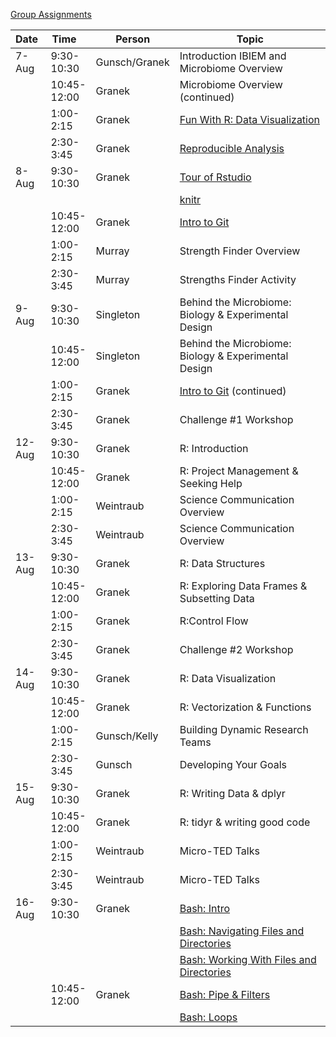 [Group Assignments](misc/random_groups.md)

<table>
<colgroup>
<col style="width: 7%" />
<col style="width: 12%" />
<col style="width: 9%" />
<col style="width: 70%" />
</colgroup>
<thead>
<tr class="header">
<th>Date </th>
<th>Time   </th>
<th>Person</th>
<th>Topic</th>
</tr>
</thead>
<tbody>
<tr class="odd">
<td>7-Aug</td>
<td>9:30-10:30</td>
<td>Gunsch/Granek</td>
<td>Introduction IBIEM and Microbiome Overview</td>
</tr>
<tr class="even">
<td></td>
<td>10:45-12:00</td>
<td>Granek</td>
<td>Microbiome Overview (continued)</td>
</tr>
<tr class="odd">
<td></td>
<td>1:00-2:15</td>
<td>Granek</td>
<td><a href="lessons/bootcamp/020_unvotes.md">Fun With R: Data Visualization</a></td>
</tr>
<tr class="even">
<td></td>
<td>2:30-3:45</td>
<td>Granek</td>
<td><a href="lectures/030_reproducible_research.md">Reproducible Analysis</a></td>
</tr>
<tr class="odd">
<td>8-Aug</td>
<td>9:30-10:30</td>
<td>Granek</td>
<td><a href="http://swcarpentry.github.io/r-novice-gapminder/01-rstudio-intro/index.html">Tour of Rstudio</a></td>
</tr>
<tr class="even">
<td></td>
<td></td>
<td></td>
<td><a href="http://swcarpentry.github.io/r-novice-gapminder/15-knitr-markdown/index.html">knitr</a></td>
</tr>
<tr class="odd">
<td></td>
<td>10:45-12:00</td>
<td>Granek</td>
<td><a href="lessons/bootcamp/040_git_overview.md">Intro to Git</a></td>
</tr>
<tr class="even">
<td></td>
<td>1:00-2:15</td>
<td>Murray</td>
<td>Strength Finder Overview</td>
</tr>
<tr class="odd">
<td></td>
<td>2:30-3:45</td>
<td>Murray</td>
<td>Strengths Finder Activity</td>
</tr>
<tr class="even">
<td>9-Aug</td>
<td>9:30-10:30</td>
<td>Singleton</td>
<td>Behind the Microbiome: Biology &amp; Experimental Design</td>
</tr>
<tr class="odd">
<td></td>
<td>10:45-12:00</td>
<td>Singleton</td>
<td>Behind the Microbiome: Biology &amp; Experimental Design</td>
</tr>
<tr class="even">
<td></td>
<td>1:00-2:15</td>
<td>Granek</td>
<td><a href="lessons/bootcamp/040_git_overview.md">Intro to Git</a> (continued)</td>
</tr>
<tr class="odd">
<td></td>
<td>2:30-3:45</td>
<td>Granek</td>
<td>Challenge #1 Workshop</td>
</tr>
<tr class="even">
<td>12-Aug</td>
<td>9:30-10:30</td>
<td>Granek</td>
<td>R: Introduction</td>
</tr>
<tr class="odd">
<td></td>
<td>10:45-12:00</td>
<td>Granek</td>
<td>R: Project Management &amp; Seeking Help</td>
</tr>
<tr class="even">
<td></td>
<td>1:00-2:15</td>
<td>Weintraub</td>
<td>Science Communication Overview</td>
</tr>
<tr class="odd">
<td></td>
<td>2:30-3:45</td>
<td>Weintraub</td>
<td>Science Communication Overview</td>
</tr>
<tr class="even">
<td>13-Aug</td>
<td>9:30-10:30</td>
<td>Granek</td>
<td>R: Data Structures</td>
</tr>
<tr class="odd">
<td></td>
<td>10:45-12:00</td>
<td>Granek</td>
<td>R: Exploring Data Frames &amp; Subsetting Data</td>
</tr>
<tr class="even">
<td></td>
<td>1:00-2:15</td>
<td>Granek</td>
<td>R:Control Flow</td>
</tr>
<tr class="odd">
<td></td>
<td>2:30-3:45</td>
<td>Granek</td>
<td>Challenge #2 Workshop</td>
</tr>
<tr class="even">
<td>14-Aug</td>
<td>9:30-10:30</td>
<td>Granek</td>
<td>R: Data Visualization</td>
</tr>
<tr class="odd">
<td></td>
<td>10:45-12:00</td>
<td>Granek</td>
<td>R: Vectorization &amp; Functions</td>
</tr>
<tr class="even">
<td></td>
<td>1:00-2:15</td>
<td>Gunsch/Kelly</td>
<td>Building Dynamic Research Teams</td>
</tr>
<tr class="odd">
<td></td>
<td>2:30-3:45</td>
<td>Gunsch</td>
<td>Developing Your Goals</td>
</tr>
<tr class="even">
<td>15-Aug</td>
<td>9:30-10:30</td>
<td>Granek</td>
<td>R: Writing Data &amp; dplyr</td>
</tr>
<tr class="odd">
<td></td>
<td>10:45-12:00</td>
<td>Granek</td>
<td>R: tidyr &amp; writing good code</td>
</tr>
<tr class="even">
<td></td>
<td>1:00-2:15</td>
<td>Weintraub</td>
<td>Micro-TED Talks</td>
</tr>
<tr class="odd">
<td></td>
<td>2:30-3:45</td>
<td>Weintraub</td>
<td>Micro-TED Talks</td>
</tr>
<tr class="even">
<td>16-Aug</td>
<td>9:30-10:30</td>
<td>Granek</td>
<td><a href="http://swcarpentry.github.io/shell-novice/01-intro/index.html">Bash: Intro</a></td>
</tr>
<tr class="odd">
<td></td>
<td></td>
<td></td>
<td><a href="http://swcarpentry.github.io/shell-novice/02-filedir/index.html">Bash: Navigating Files and Directories</a></td>
</tr>
<tr class="even">
<td></td>
<td></td>
<td></td>
<td><a href="http://swcarpentry.github.io/shell-novice/03-create/index.html">Bash: Working With Files and Directories</a></td>
</tr>
<tr class="odd">
<td></td>
<td>10:45-12:00</td>
<td>Granek</td>
<td><a href="http://swcarpentry.github.io/shell-novice/04-pipefilter/index.html">Bash: Pipe &amp; Filters</a></td>
</tr>
<tr class="even">
<td></td>
<td></td>
<td></td>
<td><a href="http://swcarpentry.github.io/shell-novice/05-loop/index.html">Bash: Loops</a></td>
</tr>
</tbody>
</table>
